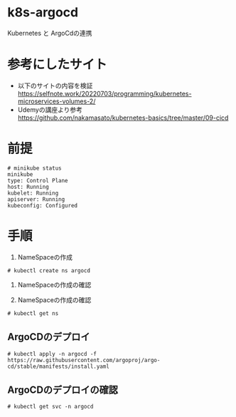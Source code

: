 # k8s-argocd
Kubernetes と ArgoCdの連携

# 参考にしたサイト
- 以下のサイトの内容を検証<br>
https://selfnote.work/20220703/programming/kubernetes-microservices-volumes-2/
- Udemyの講座より参考<br>
https://github.com/nakamasato/kubernetes-basics/tree/master/09-cicd

# 前提
~~~
# minikube status 
minikube
type: Control Plane
host: Running
kubelet: Running
apiserver: Running
kubeconfig: Configured
~~~
# 手順
1. NameSpaceの作成
~~~
# kubectl create ns argocd
~~~
   
1. NameSpaceの作成の確認

1. NameSpaceの作成の確認
~~~
# kubectl get ns
~~~
## ArgoCDのデプロイ
~~~
# kubectl apply -n argocd -f https://raw.githubusercontent.com/argoproj/argo-cd/stable/manifests/install.yaml
~~~
## ArgoCDのデプロイの確認
~~~
# kubectl get svc -n argocd
~~~
